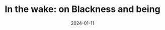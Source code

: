 ---
title: "In the wake: on Blackness and being"
maker: "Christina Elizabeth Sharpe"
rating:
identifier: "9780822362944"
medium: "Book"
date: 2024-01-11
---